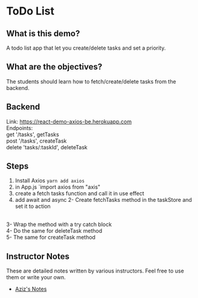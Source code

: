 # ToDo List


## What is this demo?

A todo list app that let you create/delete tasks and set a priority.

## What are the objectives?

The students should learn how to fetch/create/delete tasks from the backend.

## Backend

Link: https://react-demo-axios-be.herokuapp.com
<br/>
Endpoints:
<br/>
get '/tasks', getTasks
<br/>
post '/tasks', createTask
<br/>
delete 'tasks/:taskId', deleteTask

## Steps

1. Install Axios `yarn add axios` 
2. in App.js `import axios from "axis"
3. create a fetch tasks function and call it in use effect
4. add await and async
2- Create fetchTasks method in the taskStore and set it to action
<br/>
3- Wrap the method with a try catch block
<br/>
4- Do the same for deleteTask method
<br/>
5- The same for createTask method

## Instructor Notes

These are detailed notes written by various instructors. Feel free to use them or write your own.

- [Aziz's Notes](https://github.com/JoinCODED/DEMO-Template/blob/main/aziz.md)
